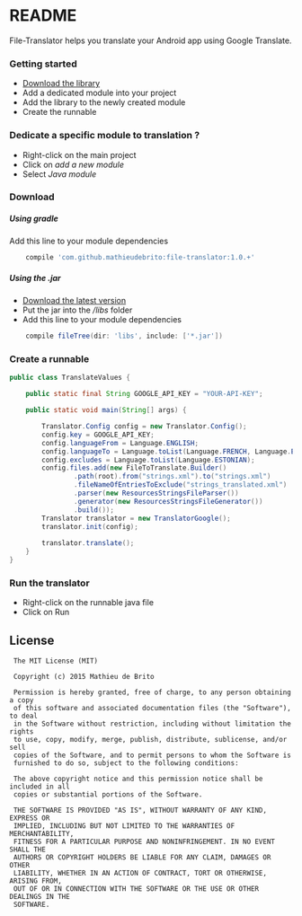 # README #

File-Translator helps you translate your Android app using Google Translate.

### Getting started ###

* [Download the library](https://github.com/mathieudebrito/file-translator#download)
* Add a dedicated module into your project
* Add the library to the newly created module
* Create the runnable

### Dedicate a specific module to translation ? ###

* Right-click on the main project
* Click on *add a new module*
* Select *Java module*

### Download ###

##### Using gradle #####

Add this line to your module dependencies
```gradle
    compile 'com.github.mathieudebrito:file-translator:1.0.+'
```

##### Using the .jar #####

* [Download the latest version](https://github.com/mathieudebrito/file-translator/releases)
* Put the jar into the */libs* folder
* Add this line to your module dependencies

```gradle
    compile fileTree(dir: 'libs', include: ['*.jar'])
```

### Create a runnable ###

```java
public class TranslateValues {

    public static final String GOOGLE_API_KEY = "YOUR-API-KEY";

    public static void main(String[] args) {

        Translator.Config config = new Translator.Config();
        config.key = GOOGLE_API_KEY;
        config.languageFrom = Language.ENGLISH;
        config.languageTo = Language.toList(Language.FRENCH, Language.ESTONIAN);
        config.excludes = Language.toList(Language.ESTONIAN);
        config.files.add(new FileToTranslate.Builder()
                .path(root).from("strings.xml").to("strings.xml")
                .fileNameOfEntriesToExclude("strings_translated.xml")
                .parser(new ResourcesStringsFileParser())
                .generator(new ResourcesStringsFileGenerator())
                .build());
        Translator translator = new TranslatorGoogle();
        translator.init(config);
        
        translator.translate();
    }
}
```

### Run the translator ###

* Right-click on the runnable java file
* Click on Run

## License

	 The MIT License (MIT)

	 Copyright (c) 2015 Mathieu de Brito

	 Permission is hereby granted, free of charge, to any person obtaining a copy
	 of this software and associated documentation files (the "Software"), to deal
	 in the Software without restriction, including without limitation the rights
	 to use, copy, modify, merge, publish, distribute, sublicense, and/or sell
	 copies of the Software, and to permit persons to whom the Software is
	 furnished to do so, subject to the following conditions:

	 The above copyright notice and this permission notice shall be included in all
	 copies or substantial portions of the Software.

	 THE SOFTWARE IS PROVIDED "AS IS", WITHOUT WARRANTY OF ANY KIND, EXPRESS OR
	 IMPLIED, INCLUDING BUT NOT LIMITED TO THE WARRANTIES OF MERCHANTABILITY,
	 FITNESS FOR A PARTICULAR PURPOSE AND NONINFRINGEMENT. IN NO EVENT SHALL THE
 	 AUTHORS OR COPYRIGHT HOLDERS BE LIABLE FOR ANY CLAIM, DAMAGES OR OTHER
	 LIABILITY, WHETHER IN AN ACTION OF CONTRACT, TORT OR OTHERWISE, ARISING FROM,
	 OUT OF OR IN CONNECTION WITH THE SOFTWARE OR THE USE OR OTHER DEALINGS IN THE
	 SOFTWARE.
